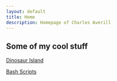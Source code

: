 ```yaml
---
layout: default
title: Home
description: Homepage of Charles Averill
---
```


## Some of my cool stuff

[Dinosaur Island](https://charlesaverill.github.io/DinosaurIsland/)

[Bash Scripts](https://charlesaverill.github.io/BashScripts/)
